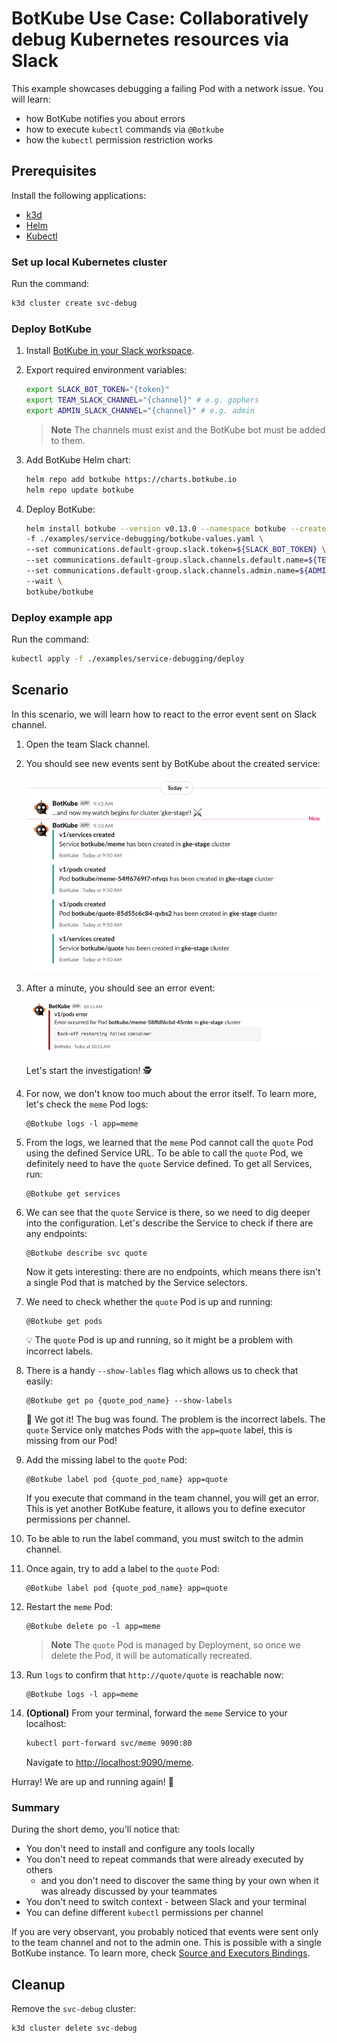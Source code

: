 # BotKube Use Case: Collaboratively debug Kubernetes resources via Slack

This example showcases debugging a failing Pod with a network issue. You will learn:

- how BotKube notifies you about errors
- how to execute `kubectl` commands via `@Botkube`
- how the `kubectl` permission restriction works

## Prerequisites

Install the following applications:

- [k3d](https://k3d.io/v5.4.6/)
- [Helm](https://helm.sh/)
- [Kubectl](https://kubernetes.io/docs/tasks/tools/#kubectl)

### Set up local Kubernetes cluster

Run the command:

```bash
k3d cluster create svc-debug
```

### Deploy BotKube

1. Install [BotKube in your Slack workspace](https://botkube.io/installation/slack/#install-botkube-slack-app-to-your-slack-workspace).

2. Export required environment variables:

   ```bash
   export SLACK_BOT_TOKEN="{token}"
   export TEAM_SLACK_CHANNEL="{channel}" # e.g. gophers
   export ADMIN_SLACK_CHANNEL="{channel}" # e.g. admin
   ```

   > **Note**
   > The channels must exist and the BotKube bot must be added to them.

3. Add BotKube Helm chart:

   ```bash
   helm repo add botkube https://charts.botkube.io
   helm repo update botkube
   ```

4. Deploy BotKube:

   ```bash
   helm install botkube --version v0.13.0 --namespace botkube --create-namespace \
   -f ./examples/service-debugging/botkube-values.yaml \
   --set communications.default-group.slack.token=${SLACK_BOT_TOKEN} \
   --set communications.default-group.slack.channels.default.name=${TEAM_SLACK_CHANNEL} \
   --set communications.default-group.slack.channels.admin.name=${ADMIN_SLACK_CHANNEL} \
   --wait \
   botkube/botkube
   ```

### Deploy example app

Run the command:

```bash
kubectl apply -f ./examples/service-debugging/deploy
```

## Scenario

In this scenario, we will learn how to react to the error event sent on Slack channel.

1. Open the team Slack channel.

2. You should see new events sent by BotKube about the created service:

   ![](assets/create-events.png)

3. After a minute, you should see an error event:

   ![](assets/error-event.png)

   Let's start the investigation! 🕵️

4. For now, we don't know too much about the error itself. To learn more, let's check the `meme` Pod logs:

   ```
   @Botkube logs -l app=meme
   ```

5. From the logs, we learned that the `meme` Pod cannot call the `quote` Pod using the defined Service URL. To be able to call the `quote` Pod, we definitely need to have the `quote` Service defined. To get all Services, run:

   ```
   @Botkube get services
   ```

6. We can see that the `quote` Service is there, so we need to dig deeper into the configuration. Let's describe the Service to check if there are any endpoints:

   ```
   @Botkube describe svc quote
   ```

   Now it gets interesting: there are no endpoints, which means there isn't a single Pod that is matched by the Service selectors.

7. We need to check whether the `quote` Pod is up and running:

   ```
   @Botkube get pods
   ```

   💡 The `quote` Pod is up and running, so it might be a problem with incorrect labels.

8. There is a handy `--show-lables` flag which allows us to check that easily:

   ```
   @Botkube get po {quote_pod_name} --show-labels
   ```

   🎉 We got it! The bug was found. The problem is the incorrect labels. The `quote` Service only matches Pods with the `app=quote` label, this is missing from our Pod!

9. Add the missing label to the `quote` Pod:

   ```
   @Botkube label pod {quote_pod_name} app=quote
   ```

   If you execute that command in the team channel, you will get an error. This is yet another BotKube feature, it allows you to define executor permissions per channel.

10. To be able to run the label command, you must switch to the admin channel.

11. Once again, try to add a label to the `quote` Pod:

    ```
    @Botkube label pod {quote_pod_name} app=quote
    ```

12. Restart the `meme` Pod:

    ```
    @Botkube delete po -l app=meme
    ```
    > **Note**
    > The `quote` Pod is managed by Deployment, so once we delete the Pod, it will be automatically recreated.

13. Run `logs` to confirm that `http://quote/quote` is reachable now:

    ```
    @Botkube logs -l app=meme
    ```

14. **(Optional)** From your terminal, forward the `meme` Service to your localhost:

    ```bash
    kubectl port-forward svc/meme 9090:80
    ```

    Navigate to [http://localhost:9090/meme](http://localhost:9090/meme).

Hurray! We are up and running again! 🥳

### Summary

During the short demo, you'll notice that:

- You don't need to install and configure any tools locally
- You don't need to repeat commands that were already executed by others
  - and you don't need to discover the same thing by your own when it was already discussed by your teammates
- You don't need to switch context - between Slack and your terminal
- You can define different `kubectl` permissions per channel

If you are very observant, you probably noticed that events were sent only to the team channel and not to the admin one. This is possible with a single BotKube instance. To learn more, check [Source and Executors Bindings](https://botkube.io/configuration/communication/#source-and-executor-bindings).

## Cleanup

Remove the `svc-debug` cluster:

```bash
k3d cluster delete svc-debug
```
